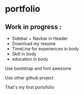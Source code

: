 # portfolio

## Work in progress : 
* Sidebar + Navbar in Header
* Download my resume
* TimeLine for experiences in body 
* Skill in body 
* education in body 

Use bootstrap and font awesome

Use other github project 


That's my first portofolio 
